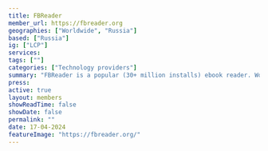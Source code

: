 ```yaml
---
title: FBReader
member_url: https://fbreader.org
geographies: ["Worldwide", "Russia"]
based: ["Russia"]
ig: ["LCP"] 
services: 
tags: [""]
categories: ["Technology providers"]
summary: "FBReader is a popular (30+ million installs) ebook reader. Works on iOS, Android, Windows, Mac OS, Linux, and Chrome OS."
press:
active: true
layout: members
showReadTime: false
showDate: false
permalink: ""
date: 17-04-2024
featureImage: "https://fbreader.org/"
---
```

